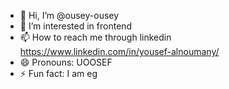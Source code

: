 - 👋 Hi, I’m @ousey-ousey
- 👀 I’m interested in frontend 
- 📫 How to reach me through linkedin https://www.linkedin.com/in/yousef-alnoumany/
- 😄 Pronouns: UOOSEF
- ⚡ Fun fact: I am eg

<!---
ousey-ousey/ousey-ousey is a ✨ special ✨ repository because its `README.md` (this file) appears on your GitHub profile.
You can click the Preview link to take a look at your changes.
--->
